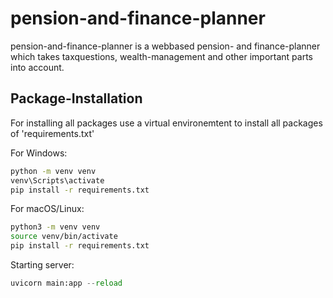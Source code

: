 # pension-and-finance-planner

pension-and-finance-planner is a webbased pension- and finance-planner which takes taxquestions, wealth-management and other important parts into account.

## Package-Installation
For installing all packages use a virtual environemtent to install all packages of 'requirements.txt'

For Windows:
```bash
python -m venv venv
venv\Scripts\activate
pip install -r requirements.txt
```

For macOS/Linux:
```bash
python3 -m venv venv
source venv/bin/activate
pip install -r requirements.txt
```
Starting server:
```python
uvicorn main:app --reload
```